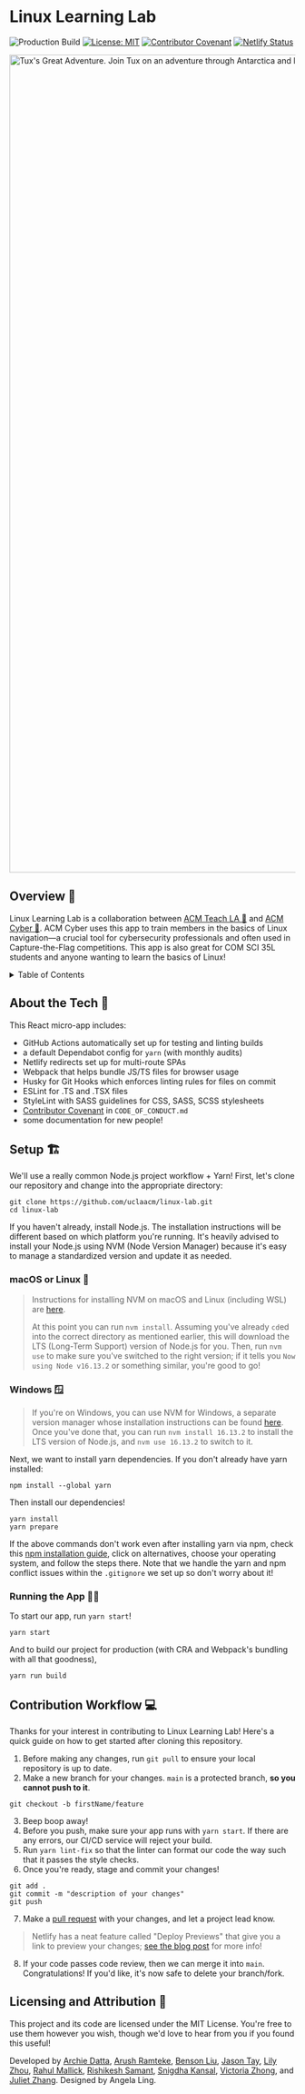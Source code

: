 # Linux Learning Lab

![Production Build](https://github.com/uclaacm/linux-lab/workflows/Production%20Build/badge.svg)
[![License: MIT](https://img.shields.io/badge/License-MIT-yellow.svg)](https://opensource.org/licenses/MIT)
[![Contributor Covenant](https://img.shields.io/badge/Contributor%20Covenant-v2.0%20adopted-ff69b4.svg)](CODE_OF_CONDUCT.md)
[![Netlify Status](https://api.netlify.com/api/v1/badges/4932fc43-c02a-4724-bfc0-0253ac602219/deploy-status)](https://app.netlify.com/sites/teach-la-ts-react-starter/deploys)

<img width="1440" alt="Tux's Great Adventure. Join Tux on an adventure through Antarctica and learn the basics of Linux!" src="https://user-images.githubusercontent.com/65837446/210927885-aeb39eb8-98e4-41a2-b8b6-9723dfe335ef.png">

## Overview 🐧

Linux Learning Lab is a collaboration between [ACM Teach LA 🌱](https://teachla.uclaacm.com/) and [ACM Cyber 🔐](https://acmcyber.com/). ACM Cyber uses this app to train members in the basics of Linux navigation—a crucial tool for cybersecurity professionals and often used in Capture-the-Flag competitions. This app is also great for COM SCI 35L students and anyone wanting to learn the basics of Linux!

<details>
  <summary>Table of Contents</summary>
  <ul>
    <li><a href="https://github.com/uclaacm/linux-lab/#overview">Overview</a></li>
    <li><a href="https://github.com/uclaacm/linux-lab/#about-the-tech">About the Tech</a></li>
    <li><a href="https://github.com/uclaacm/linux-lab/#setup">Development Setup</a></li>
    <li><a href="https://github.com/uclaacm/linux-lab/#contribution-workflow">Contribution Workflow</a></li>
    <li><a href="https://github.com/uclaacm/linux-lab/#licensing-and-attributions">Licensing and Attributions</a></li>
  </ul>
</details>

## About the Tech 🔎

This React micro-app includes:

- GitHub Actions automatically set up for testing and linting builds
- a default Dependabot config for `yarn` (with monthly audits)
- Netlify redirects set up for multi-route SPAs
- Webpack that helps bundle JS/TS files for browser usage
- Husky for Git Hooks which enforces linting rules for files on commit
- ESLint for .TS and .TSX files
- StyleLint with SASS guidelines for CSS, SASS, SCSS stylesheets
- [Contributor Covenant](https://www.contributor-covenant.org/) in `CODE_OF_CONDUCT.md`
- some documentation for new people!

## Setup 🏗

We'll use a really common Node.js project workflow + Yarn!
First, let's clone our repository and change into the appropriate directory:

```
git clone https://github.com/uclaacm/linux-lab.git
cd linux-lab
```

If you haven't already, install Node.js. The installation instructions will be different based on which platform you're running. It's heavily advised to install your Node.js using NVM (Node Version Manager) because it's easy to manage a standardized version and update it as needed.

### macOS or Linux 🍎

> Instructions for installing NVM on macOS and Linux (including WSL) are [here](https://github.com/nvm-sh/nvm#installing-and-updating).
> 
> At this point you can run `nvm install`. Assuming you've already `cd`ed into the correct directory as mentioned earlier, this will download the LTS (Long-Term Support) version of Node.js for you. Then, run `nvm use` to make sure you've switched to the right version; if it tells you `Now using Node v16.13.2` or something similar, you're good to go!

### Windows 🪟

> If you're on Windows, you can use NVM for Windows, a separate version manager whose installation instructions can be found [here](https://github.com/coreybutler/nvm-windows#installation--upgrades). Once you've done that, you can run `nvm install 16.13.2` to install the LTS version of Node.js, and `nvm use 16.13.2` to switch to it.

Next, we want to install yarn dependencies. If you don't already have yarn installed:

```
npm install --global yarn
```

Then install our dependencies!

```
yarn install
yarn prepare
```

If the above commands don't work even after installing yarn via npm, check this [npm installation guide](https://classic.yarnpkg.com/en/docs/install/#mac-stable), click on alternatives, choose your operating system, and follow the steps there.
Note that we handle the yarn and npm conflict issues within the `.gitignore` we set up so don't worry about it!

### Running the App 🏃🏻

To start our app, run `yarn start`!

```
yarn start
```

And to build our project for production (with CRA and Webpack's bundling with all that goodness),

```
yarn run build
```

## Contribution Workflow 💻

Thanks for your interest in contributing to Linux Learning Lab! Here's a quick guide on how to get started after cloning this repository.

1. Before making any changes, run `git pull` to ensure your local repository is up to date.
2. Make a new branch for your changes. `main` is a protected branch, **so you cannot push to it**.

```
git checkout -b firstName/feature
```

3. Beep boop away!
4. Before you push, make sure your app runs with `yarn start`. If there are any errors, our CI/CD service will reject your build.
5. Run `yarn lint-fix` so that the linter can format our code the way such that it passes the style checks.
6. Once you're ready, stage and commit your changes!

```
git add .
git commit -m "description of your changes"
git push
```

7. Make a [pull request](https://github.com/uclaacm/linux-lab/pulls) with your changes, and let a project lead know.
> Netlify has a neat feature called "Deploy Previews" that give you a link to preview your changes; [see the blog post](https://www.netlify.com/blog/2016/07/20/introducing-deploy-previews-in-netlify/) for more info!

8. If your code passes code review, then we can merge it into `main`. Congratulations! If you'd like, it's now safe to delete your branch/fork.

## Licensing and Attribution 🪪

This project and its code are licensed under the MIT License. You're free to use them however you wish, though we'd love to hear from you if you found this useful!

Developed by [Archie Datta](https://github.com/archishadatta), [Arush Ramteke](https://github.com/ArushRam), [Benson Liu](https://github.com/bliutech), [Jason Tay](https://github.com/jason2020), [Lily Zhou](https://github.com/lzhou0714), [Rahul Mallick](https://github.com/r-mallick), [Rishikesh Samant](https://github.com/RoyalAscot1), [Snigdha Kansal](https://github.com/snigdha-kansal), [Victoria Zhong](https://github.com/vickyz223), and [Juliet Zhang](https://github.com/zhangjuliet). Designed by Angela Ling.
